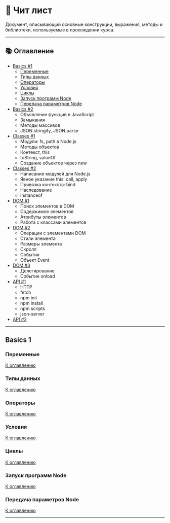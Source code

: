 # 🎼 Чит лист

Документ, описывающий основные конструкции, выражения, методы и библиотеки, используемые в прохождении курса.

---

## 📚 Оглавление

- [Basics #1](#Basics-1)
  * [Переменные](#переменные)
  * [Типы данных](#Типы-данных)
  * [Операторы](#Операторы)
  * [Условия](#Условия)
  * [Циклы](#Циклы)
  * [Запуск программ Node](#Запуск-программ-node)
  * [Передача параметров Node](#Передача-параметров-node)
- [Basics #2](#Basics-2)
  * Объявление функций в JavaScript
  * Замыкания
  * Методы массивов
  * JSON.stringify, JSON.parse
- [Classes #1](#classes-1)
  * Модули: fs, path в Node.js
  * Методы объектов
  * Контекст, this
  * toString, valueOf
  * Создание объектов через new
- [Classes #2](#classes-2)
  * Написание модулей для Node.js
  * Явное указание this: call, apply
  * Привязка контекста: bind
  * Наследование
  * instanceof
- [DOM #1](#dom-1)
  * Поиск элементов в DOM
  * Содержимое элементов
  * Атрибуты элементов
  * Работа с классами элементов
- [DOM #2](#dom-2)
  * Операции с элементами DOM
  * Стили элемента
  * Размеры элемента
  * Скролл
  * События
  * Объект Event
- [DOM #3](#dom-3)
  * Делегирование
  * Событие onload
- [API #1](#api-1)
  * HTTP
  * fetch
  * npm init
  * npm install
  * npm scripts
  * json-server
- [API #2](#api-2)

---

## Basics 1
### Переменные
[К оглавлению](#-Оглавление)

### Типы данных
[К оглавлению](#-Оглавление)

### Операторы
[К оглавлению](#-Оглавление)

### Условия
[К оглавлению](#-Оглавление)

### Циклы
[К оглавлению](#-Оглавление)

### Запуск программ Node
[К оглавлению](#-Оглавление)

### Передача параметров Node
[К оглавлению](#-Оглавление)

---
